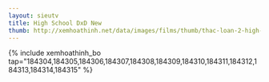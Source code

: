 ```yaml
---
layout: sieutv
title: High School DxD New
thumb: http://xemhoathinh.net/data/images/films/thumb/thac-loan-2-high-school-dxd-new-2013.jpg
---
```

{% include xemhoathinh_bo tap="184304,184305,184306,184307,184308,184309,184310,184311,184312,184313,184314,184315" %} 
